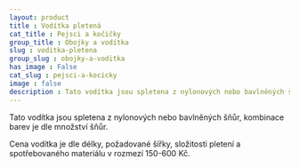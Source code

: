 ```yaml
---
layout: product
title : Vodítka pletená
cat_title : Pejsci a kočičky
group_title : Obojky a vodítka
slug : voditka-pletena
group_slug : obojky-a-voditka
has_image : False
cat_slug : pejsci-a-kocicky
image : false
description : Tato vodítka jsou spletena z nylonových nebo bavlněných šňůr, kombinace barev je dle množství šňůr.
---
```


Tato vodítka jsou spletena z nylonových nebo bavlněných šňůr, kombinace barev je dle množství šňůr.

Cena vodítka je dle délky, požadované šířky, složitosti pletení a spotřebovaného materiálu v rozmezí 150-600&nbsp;Kč.

